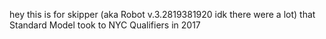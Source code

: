 hey this is for skipper (aka Robot v.3.2819381920 idk there were a lot) that Standard Model took to NYC Qualifiers in 2017
